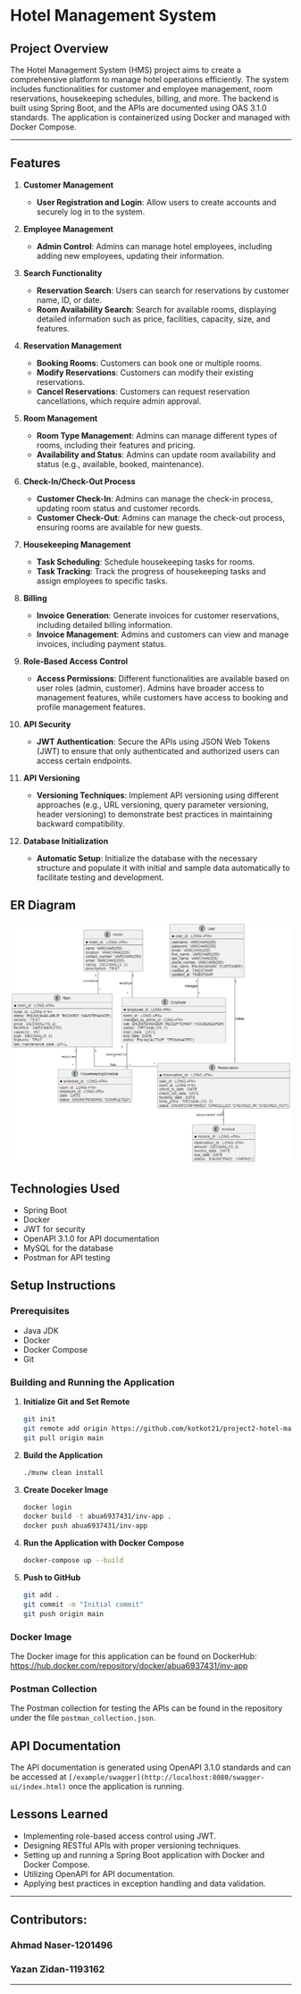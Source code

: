 # Hotel Management System



## Project Overview
The Hotel Management System (HMS) project aims to create a comprehensive platform to manage hotel operations efficiently. The system includes functionalities for customer and employee management, room reservations, housekeeping schedules, billing, and more. The backend is built using Spring Boot, and the APIs are documented using OAS 3.1.0 standards. The application is containerized using Docker and managed with Docker Compose.

---

## Features

1. **Customer Management**
    - **User Registration and Login**: Allow users to create accounts and securely log in to the system.

2. **Employee Management**
    - **Admin Control**: Admins can manage hotel employees, including adding new employees, updating their information.
   
3. **Search Functionality**
    - **Reservation Search**: Users can search for reservations by customer name, ID, or date.
    - **Room Availability Search**: Search for available rooms, displaying detailed information such as price, facilities, capacity, size, and features.

4. **Reservation Management**
    - **Booking Rooms**: Customers can book one or multiple rooms.
    - **Modify Reservations**: Customers can modify their existing reservations.
    - **Cancel Reservations**: Customers can request reservation cancellations, which require admin approval.

5. **Room Management**
    - **Room Type Management**: Admins can manage different types of rooms, including their features and pricing.
    - **Availability and Status**: Admins can update room availability and status (e.g., available, booked, maintenance).

6. **Check-In/Check-Out Process**
    - **Customer Check-In**: Admins can manage the check-in process, updating room status and customer records.
    - **Customer Check-Out**: Admins can manage the check-out process, ensuring rooms are available for new guests.

7. **Housekeeping Management**
    - **Task Scheduling**: Schedule housekeeping tasks for rooms.
    - **Task Tracking**: Track the progress of housekeeping tasks and assign employees to specific tasks.

8. **Billing**
    - **Invoice Generation**: Generate invoices for customer reservations, including detailed billing information.
    - **Invoice Management**: Admins and customers can view and manage invoices, including payment status.

9. **Role-Based Access Control**
    - **Access Permissions**: Different functionalities are available based on user roles (admin, customer). Admins have broader access to management features, while customers have access to booking and profile management features.

10. **API Security**
    - **JWT Authentication**: Secure the APIs using JSON Web Tokens (JWT) to ensure that only authenticated and authorized users can access certain endpoints.

11. **API Versioning**
    - **Versioning Techniques**: Implement API versioning using different approaches (e.g., URL versioning, query parameter versioning, header versioning) to demonstrate best practices in maintaining backward compatibility.

12. **Database Initialization**
    - **Automatic Setup**: Initialize the database with the necessary structure and populate it with initial and sample data automatically to facilitate testing and development.


## ER Diagram
![img.png](img.png)


## Technologies Used

- Spring Boot
- Docker
- JWT for security
- OpenAPI 3.1.0 for API documentation
- MySQL for the database
- Postman for API testing

## Setup Instructions

### Prerequisites

- Java JDK
- Docker
- Docker Compose
- Git

### Building and Running the Application

1. **Initialize Git and Set Remote**

    ```bash
    git init
    git remote add origin https://github.com/kotkot21/project2-hotel-management-system.git
    git pull origin main
    ```
2. **Build the Application**

    ```bash
    ./mvnw clean install
    ```
4. **Create Doceker Image**

    ```bash
   docker login
   docker build -t abua6937431/inv-app .
   docker push abua6937431/inv-app
    ```

5. **Run the Application with Docker Compose**

    ```bash
    docker-compose up --build
    ```

6. **Push to GitHub**

    ```bash
    git add .
    git commit -m "Initial commit"
    git push origin main
    ```

### Docker Image

The Docker image for this application can be found on DockerHub: https://hub.docker.com/repository/docker/abua6937431/inv-app

### Postman Collection

The Postman collection for testing the APIs can be found in the repository under the file `postman_collection.json`.

## API Documentation

The API documentation is generated using OpenAPI 3.1.0 standards and can be accessed at `[/example/swagger](http://localhost:8080/swagger-ui/index.html)` once the application is running.

## Lessons Learned

- Implementing role-based access control using JWT.
- Designing RESTful APIs with proper versioning techniques.
- Setting up and running a Spring Boot application with Docker and Docker Compose.
- Utilizing OpenAPI for API documentation.
- Applying best practices in exception handling and data validation.

---

## Contributors:

### Ahmad Naser-1201496
### Yazan Zidan-1193162

---

